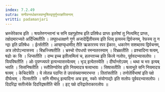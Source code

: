 ```yaml
---
index: 7.2.49
sutra: सनीवन्तर्धभ्रस्जदम्भुश्रिस्वृयूर्णुभरज्ञपिसनाम्
vritti: padamanjari
---
```


  भ्रस्जेरेकाच इति । श्रयतेरुगन्तानां च सनि ग्रहगुहोश्च इति प्रतिषेधः प्राप्तः इतरेषां तु नित्यमिट् प्राप्तः, तक्षेदमारभ्यते अर्दिधिषतीति । लघूपधलक्षणे गुणे अजादेर्द्वितीयस्य इति धिस् इत्यस्य द्विर्वजनम्, रेफस्य तु न न्द्राः इति प्रतिषेधः । ईर्त्सतीति । आप्ज्ञप्यृधामीत् तैति ऋकारस्य रपर ईकारः, धकारेण सशब्दस्य द्विर्वचनम्, अत्र लोपोऽभ्यासस्य ।  बिभ्रज्जिषतीति । भ्रस्चो रोपधयो रमन्यतरस्याम् । विभ्रक्षतीति । व्रश्चादिना षत्वम्, षढोः कः सि ।  धिप्सतीति । दम्भ इच्च इतीत्वमित्वं च, हलन्ताच्च इति कित्वे नलोपः, पूर्ववदभ्यासलोपः ।  यियविषतीति । ओः पुयण्ज्यपरे इत्यभ्यासस्येत्वम् ।  भृञ् इत्येतस्येति । दीर्घान्तोऽयम् । थथा च भरः इत्यब् भवति ।  सिसनिषतीति । स्तौतिण्योरेव इति नियमादत्र षत्वाभावः । सिषासतीति । षत्वभूते सनि नियमादत्र षत्वम् ।  केचिदत्रेति । ये त्वेतन्न पठन्ति ते उपसंख्यानमारभन्त । तितांसतीति । तनोतेविंभाषां इति पक्षे दीर्घत्वम् । पित्सतीति । सनि मीमाधु इत्यादिना अच इस्, स्कोः संयोगाद्योः इति सलोपः पूर्ववदभ्यासलोपः । दिदरिद्रा सतीत्येके दिदरिद्रषतीति चेति । इट् पक्षे दरिद्रातेराकारलोपः ॥